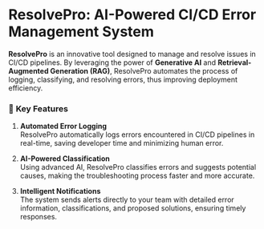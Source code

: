 # ResolvePro: AI-Powered CI/CD Error Management System

**ResolvePro** is an innovative tool designed to manage and resolve issues in CI/CD pipelines. By leveraging the power of **Generative AI** and **Retrieval-Augmented Generation (RAG)**, ResolvePro automates the process of logging, classifying, and resolving errors, thus improving deployment efficiency.

### 🚀 **Key Features**
1. **Automated Error Logging**  
   ResolvePro automatically logs errors encountered in CI/CD pipelines in real-time, saving developer time and minimizing human error.

2. **AI-Powered Classification**  
   Using advanced AI, ResolvePro classifies errors and suggests potential causes, making the troubleshooting process faster and more accurate.

3. **Intelligent Notifications**  
   The system sends alerts directly to your team with detailed error information, classifications, and proposed solutions, ensuring timely responses.

